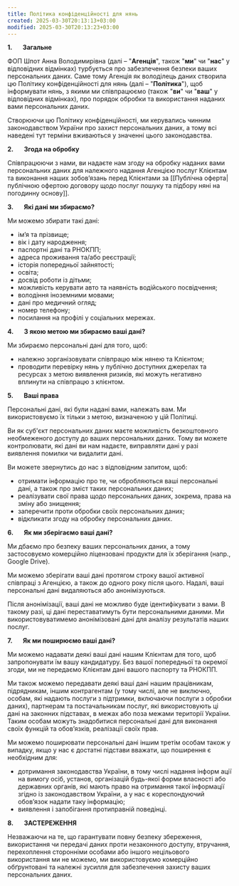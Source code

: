 ```yaml
---
title: Політика конфіденційності для нянь
created: 2025-03-30T20:13:13+03:00
modified: 2025-03-30T20:13:23+03:00
---
```

**1.**      **Загальне**

ФОП Шпот Анна Володимирівна (далі – "**Агенція**", також "**ми**" чи "**нас**" у відповідних відмінках) турбується про забезпечення безпеки ваших персональних даних. Саме тому Агенція як володілець даних створила цю Політику конфіденційності для нянь (далі – "**Політика**"), щоб інформувати нянь, з якими ми співпрацюємо (також "**ви**" чи "**ваш**" у відповідних відмінках), про порядок обробки та використання наданих вами персональних даних.

Створюючи цю Політику конфіденційності, ми керувались чинним законодавством України про захист персональних даних, а тому всі наведені тут терміни вживаються у значенні цього законодавства.

**2.**      **Згода на обробку**

Співпрацюючи з нами, ви надаєте нам згоду на обробку наданих вами персональних даних для належного надання Агенцією послуг Клієнтам та виконання наших зобовʼязань перед Клієнтами за [[Публічна оферта|публічною офертою договору щодо послуг пошуку та підбору няні на погодинну основу]].

**3.**      **Які дані ми збираємо?**

Ми можемо збирати такі дані:
- імʼя та прізвище;
- вік і дату народження;
- паспортні дані та РНОКПП;
- адреса проживання та/або реєстрації;
- історія попередньої зайнятості;
- освіта;
- досвід роботи із дітьми;
- можливість керувати авто та наявність водійського посвідчення;
- володіння іноземними мовами;
- дані про медичний огляд;
- номер телефону;
- посилання на профілі у соціальних мережах.

**4.**      **З якою метою ми збираємо ваші дані?**

Ми збираємо персональні дані для того, щоб:
- належно зорганізовувати співпрацю між нянею та Клієнтом;
- проводити перевірку нянь у публічно доступних джерелах та ресурсах з метою виявлення ризиків, які можуть негативно вплинути на співпрацю з клієнтом.

**5.**      **Ваші права**

Персональні дані, які були надані вами, належать вам. Ми використовуємо їх тільки з метою, визначеною у цій Політиці.

Ви як суб'єкт персональних даних маєте можливість безкоштовного необмеженого доступу до ваших персональних даних. Тому ви можете контролювати, які дані ви нам надаєте, виправляти дані у разі виявлення помилки чи видалити дані.

Ви можете звернутись до нас з відповідним запитом, щоб:
- отримати інформацію про те, чи обробляються ваші персональні дані, а також про зміст таких персональних даних;
- реалізувати свої права щодо персональних даних, зокрема, права на зміну або знищення;
- заперечити проти обробки своїх персональних даних;
- відкликати згоду на обробку персональних даних.

**6.**      **Як ми зберігаємо ваші дані?**

Ми дбаємо про безпеку ваших персональних даних, а тому застосовуємо комерційно ліцензовані продукти для їх зберігання (напр., Google Drive).

Ми можемо зберігати ваші дані протягом строку вашої активної співпраці з Агенцією, а також до одного року після цього. Надалі, ваші персональні дані видаляються або анонімізуються.

Після анонімізації, ваші дані не можливо буде ідентифікувати з вами. В такому разі, ці дані переставатимуть бути персональними даними. Ми використовуватимемо анонімізовані дані для аналізу результатів наших послуг.

**7.**      **Як ми поширюємо ваші дані?**

Ми можемо надавати деякі ваші дані нашим Клієнтам для того, щоб запропонувати їм вашу кандидатуру. Без вашої попередньої та окремої згоди, ми не передаємо Клієнтам дані вашого паспорту та РНОКПП.

Ми також можемо передавати деякі ваші дані нашим працівникам, підрядникам, іншим контрагентам (у тому числі, але не виключно, особам, які надають послуги з підтримки, включаючи послуги з обробки даних), партнерам та постачальникам послуг, які використовують ці дані на законних підставах, в межах або поза межами території України. Таким особам можуть знадобитися персональні дані для виконання своїх функцій та обов’язків, реалізації своїх прав.

Ми можемо поширювати персональні дані іншим третім особам також у випадку, якщо у нас є достатні підстави вважати, що поширення є необхідним для:
- дотримання законодавства України, в тому числі надання інформ ації на вимогу осіб, установ, організацій будь-якої форми власності або державних органів, які мають право на отримання такої інформації згідно із законодавством України, а у нас є кореспондуючий обов’язок надати таку інформацію;
- виявлення і запобігання протиправній поведінці.

**8.**      **ЗАСТЕРЕЖЕННЯ**

Незважаючи на те, що гарантувати повну безпеку збереження, використання чи передачі даних проти незаконного доступу, втручання, перехоплення сторонніми особами або іншого нецільового використання ми не можемо, ми використовуємо комерційно обґрунтовані та належні зусилля для забезпечення захисту ваших персональних даних.
